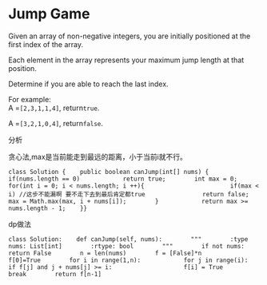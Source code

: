 # Jump Game

Given an array of non-negative integers, you are initially positioned at the first index of the array.

Each element in the array represents your maximum jump length at that position.

Determine if you are able to reach the last index.

For example:  
A =`[2,3,1,1,4]`, return`true`.

A =`[3,2,1,0,4]`, return`false`.

分析

贪心法,max是当前能走到最远的距离，小于当前i就不行。

```text
class Solution {    public boolean canJump(int[] nums) {        if(nums.length == 0)            return true;        int max = 0;        for(int i = 0; i < nums.length; i ++){                        if(max < i) //这步不能漏啊 要不走下去到最后肯定都true                return false;            max = Math.max(max, i + nums[i]);        }            return max >= nums.length - 1;    }}
```

dp做法

```text
class Solution:    def canJump(self, nums):        """        :type nums: List[int]        :rtype: bool        """        if not nums:            return False        n = len(nums)        f = [False]*n        f[0]=True        for i in range(1,n):            for j in range(i):                if f[j] and j + nums[j] >= i:                    f[i] = True                    break        return f[n-1]
```

